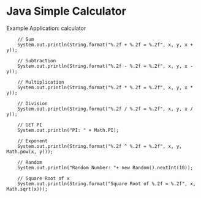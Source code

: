 # Java Simple Calculator
Example Application: calculator

		// Sum
		System.out.println(String.format("%.2f + %.2f = %.2f", x, y, x + y));

		// Subtraction
		System.out.println(String.format("%.2f - %.2f = %.2f", x, y, x - y));

		// Multiplication
		System.out.println(String.format("%.2f * %.2f = %.2f", x, y, x * y));

		// Division
		System.out.println(String.format("%.2f / %.2f = %.2f", x, y, x / y));

		// GET PI
		System.out.println("PI: " + Math.PI);

		// Exponent
		System.out.println(String.format("%.2f ^ %.2f = %.2f", x, y, Math.pow(x, y)));
		
		// Random
		System.out.println("Random Number: "+ new Random().nextInt(10));
	
		// Square Root of x
		System.out.println(String.format("Square Root of %.2f = %.2f", x, Math.sqrt(x)));
